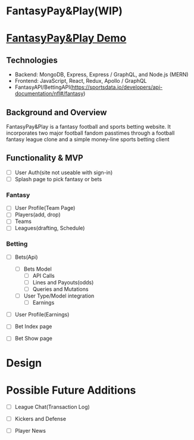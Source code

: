 # FantasyPay&Play(WIP)
# [FantasyPay&Play Demo](https://fantasypayandplay.herokuapp.com/#/)


## Technologies
 * Backend: MongoDB, Express, Express / GraphQL, and Node.js (MERN)
 * Frontend: JavaScript, React, Redux, Apollo / GraphQL
 * FantasyAPI/BettingAPI(https://sportsdata.io/developers/api-documentation/nfl#/fantasy)

## Background and Overview

FantasyPay&Play is a fantasy football and sports betting website. It incorporates two major football fandom passtimes through a football fantasy league clone and a simple money-line sports betting client

## Functionality & MVP
- [ ] User Auth(site not useable with sign-in)
- [ ] Splash page to pick fantasy or bets
### Fantasy
- [ ] User Profile(Team Page)
- [ ] Players(add, drop)
- [ ] Teams
- [ ] Leagues(drafting, Schedule)
### Betting
- [ ] Bets(Api)
  - [ ] Bets Model
    - [ ] API Calls
    - [ ] Lines and Payouts(odds)
    - [ ] Queries and Mutations
  - [ ] User Type/Model integration
    - [ ] Earnings
- [ ] User Profile(Earnings)
- [ ] Bet Index page
- [ ] Bet Show page



# Design 

# Possible Future Additions
- [ ] League Chat(Transaction Log)
- [ ] Kickers and Defense
- [ ] Player News


